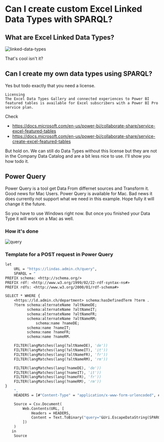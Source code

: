 # Can I create custom Excel Linked Data Types with SPARQL?

## What are Excel Linked Data Types?

![linked-data-types](https://user-images.githubusercontent.com/8033981/174072492-b43a2d34-9c1a-497a-b5a5-3ad2beddaa8c.gif)

That's cool isn't it?

## Can I create my own data types using SPARQL?

Yes but todo exactly that you need a license.

```
Licensing
The Excel Data Types Gallery and connected experiences to Power BI featured tables is available for Excel subscribers with a Power BI Pro service plan.
```

Check

- https://docs.microsoft.com/en-us/power-bi/collaborate-share/service-excel-featured-tables
- https://docs.microsoft.com/en-us/power-bi/collaborate-share/service-create-excel-featured-tables

But hold on. We can still do Data Types without this license but they are not in the Company Data Catalog and are a bit less nice to use. I'll show you how todo it.

## Power Query

Power Query is a tool get Data From differnet sources and Transform it. Good news for Mac Users. Power Query is available for Mac. Bad news it does currently not support what we need in this example. Hope fully it will change it the future.

So you have to use Windows right now. But once you finished your Data Type it will work on a Mac as well.

### How it's done

![query](https://user-images.githubusercontent.com/8033981/174072432-e081a0df-46eb-412d-a4c4-b058488d1837.gif)

### Template for a POST request in Power Query

```vb
let
    URL = "https://lindas.admin.ch/query",
    SPARQL = "
PREFIX schema: <http://schema.org/>
PREFIX rdf: <http://www.w3.org/1999/02/22-rdf-syntax-ns#>
PREFIX rdfs: <http://www.w3.org/2000/01/rdf-schema#>

SELECT * WHERE {
	<https://ld.admin.ch/department> schema:hasDefinedTerm ?term .
  	?term schema:alternateName ?altNameDE;
  		  schema:alternateName ?altNameIT;
  		  schema:alternateName ?altNameFR;
  		  schema:alternateName ?altNameRM;
      	  	  schema:name ?nameDE;
  		  schema:name ?nameIT;
  		  schema:name ?nameFR;
  		  schema:name ?nameRM.

    FILTER(langMatches(lang(?altNameDE), 'de'))
    FILTER(langMatches(lang(?altNameIT), 'it'))
    FILTER(langMatches(lang(?altNameFR), 'fr'))
    FILTER(langMatches(lang(?altNameRM), 'rm'))

    FILTER(langMatches(lang(?nameDE), 'de'))
    FILTER(langMatches(lang(?nameIT), 'it'))
    FILTER(langMatches(lang(?nameFR), 'fr'))
    FILTER(langMatches(lang(?nameRM), 'rm'))
}
    ",
    HEADERS = [#"Content-Type" = "application/x-www-form-urlencoded", #"Accept" = "text/csv"],

    Source = Csv.Document(
        Web.Contents(URL, [
            Headers = HEADERS,
            Content = Text.ToBinary("query="&Uri.EscapeDataString(SPARQL))
        ])
    )
   in
    Source
```
